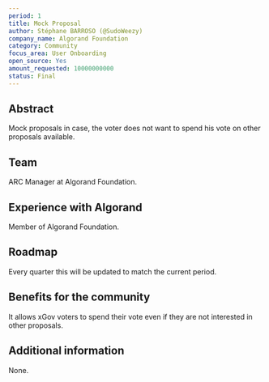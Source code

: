```yaml
---
period: 1
title: Mock Proposal
author: Stéphane BARROSO (@SudoWeezy)
company_name: Algorand Foundation
category: Community
focus_area: User Onboarding
open_source: Yes
amount_requested: 10000000000
status: Final
---
```


## Abstract
Mock proposals in case, the voter does not want to spend his vote on other proposals available.

## Team
ARC Manager at Algorand Foundation.

## Experience with Algorand
Member of Algorand Foundation.

## Roadmap
Every quarter this will be updated to match the current period.

## Benefits for the community
It allows xGov voters to spend their vote even if they are not interested in other proposals.

## Additional information
None.